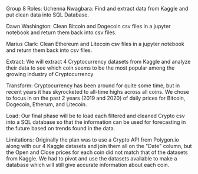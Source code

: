 Group 8 Roles:
Uchenna Nwagbara: Find and extract data from Kaggle and put clean data into SQL Database.

Dawn Washington: Clean Bitcoin and Dogecoin csv files in a jupyter notebook and return them back into csv files.

Marius Clark: Clean Ethereum and Litecoin csv files in a jupyter notebook and return them back into csv files.

Extract: We will extract 4 Cryptocurrency datasets from Kaggle and analyze their data to see which coin seems to be the most popular among the growing industry of Cryptocurrency

Transform: Cryptocurrency has been around for quite some time, but in recent years it has skyrocketed to all-time highs across all coins. We chose to focus in on the past 2 years (2019 and 2020) of daily prices for Bitcoin, Dogecoin, Etherum, and Litecoin.

Load: Our final phase will be to load each filtered and cleaned Crypto csv into a SQL database so that the information can be used for forecasting in the future based on trends found in the data.

Limitations: Originally the plan was to use a Crypto API from Polygon.io along with our 4 Kaggle datasets and join them all on the "Date" column, but the Open and Close prices for each coin did not match that of the datasets from Kaggle. We had to pivot and use the datasets available to make a database which will still give accurate information about each coin.